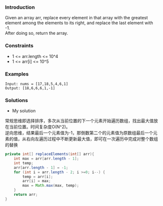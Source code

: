 ### Introduction

Given an array arr, replace every element in that array with the greatest element among the elements to its right, and replace the last element with -1.  
After doing so, return the array.

### Constraints

- 1 <= arr.length <= 10^4
- 1 <= arr[i] <= 10^5

### Examples

```
Input: nums = [17,18,5,4,6,1]
Output: [18,6,6,6,1,-1]
```

### Solutions

- My solution

常规思维即选择排序，多次从当前位置的下一个元素开始遍历数组，找出最大值放在当前位置。时间复杂度O(N^2)。  
逆向思维，结果最后一个元素值为-1，那倒数第二个的元素值为原数组最后一个元素的值，从右向左遍历过程中不断更新最大值，即可在一次遍历中完成对整个数组的替换

```java
private int[] replaceElements(int[] arr){
    int max = arr[arr.length - 1];
    int temp;
    arr[arr.length - 1] = -1;
    for (int i = arr.length - 2; i >=0; i--) {
        temp = arr[i];
        arr[i] = max;
        max = Math.max(max, temp);
    }
    return arr;
}
```